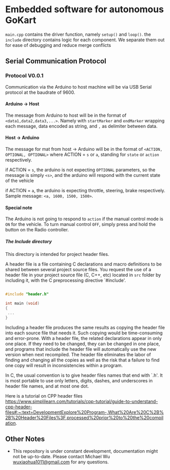 <!--
 Copyright 2023 michael. All rights reserved.
 Use of this source code is governed by a BSD-style
 license that can be found in the LICENSE file.
-->

# Embedded software for autonomous GoKart
`main.cpp` contains the driver function, namely `setup()` and `loop()`. 
the `include` directory contains logic for each component. We separate them out for ease of debugging and reduce merge conflicts


## Serial Communication Protocol

### Protocol V0.0.1
Communication via the Arduino to host machine will be via USB Serial protocol at the baudrate of 9600.

#### Arduino -> Host
The message from Arduino to host will be in the format of 
`<data1,data2,data3,...>`. Namely with `startMarker` and `endMarker` wrapping each message, data encoded as string, and `,` as delimiter between data. 

#### Host -> Arduino
The message for mat from host -> Arduino will be in the format of
`<ACTION, OPTIONAL, OPTIONAL>` 
where ACTION = `s` or `a`, standing for `state` or `action` respectively. 

if ACTION = `s`, the arduino is not expecting `OPTIONAL` parameters, so the message is simply `<s>`, and the arduino will respond with the current state of the vehicle 

if ACTION = `a`, the arduino is expecting throttle, steering, brake respectively. Sample message: `<a, 1600, 1500, 1500>`. 

#### Special note
The Arduino is not going to respond to `action` if the manual control mode is `ON` for the vehicle. To turn manual control `OFF`, simply press and hold the button on the Radio controller. 


##### The Include directory
This directory is intended for project header files.

A header file is a file containing C declarations and macro definitions
to be shared between several project source files. You request the use of a
header file in your project source file (C, C++, etc) located in `src` folder
by including it, with the C preprocessing directive `#include'.

```src/main.c

#include "header.h"

int main (void)
{
 ...
}
```

Including a header file produces the same results as copying the header file
into each source file that needs it. Such copying would be time-consuming
and error-prone. With a header file, the related declarations appear
in only one place. If they need to be changed, they can be changed in one
place, and programs that include the header file will automatically use the
new version when next recompiled. The header file eliminates the labor of
finding and changing all the copies as well as the risk that a failure to
find one copy will result in inconsistencies within a program.

In C, the usual convention is to give header files names that end with `.h'.
It is most portable to use only letters, digits, dashes, and underscores in
header file names, and at most one dot.


Here is a tutorial on CPP header files
https://www.simplilearn.com/tutorials/cpp-tutorial/guide-to-understand-cpp-header-files#:~:text=DevelopmentExplore%20Program-,What%20Are%20C%2B%2B%20Header%20Files%3F,processed%20prior%20to%20the%20compilation.



## Other Notes
- This repository is under constant development, documentation might not be up-to-date. Please contact Michael Wu <wuxiaohua1011@gmail.com> for any questions. 

